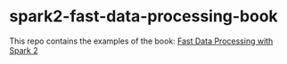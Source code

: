 # spark2-fast-data-processing-book

This repo contains the examples of the book:
[Fast Data Processing with Spark 2](https://www.packtpub.com/big-data-and-business-intelligence/fast-data-processing-spark-2-third-edition)